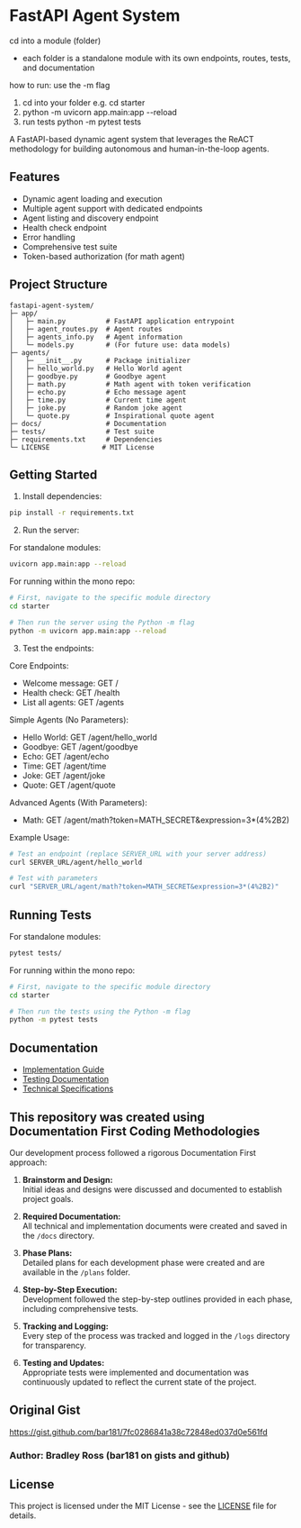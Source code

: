 # FastAPI Agent System

cd into a module (folder)
- each folder is a standalone module with its own endpoints, routes, tests, and documentation

how to run:  use the -m flag 
1. cd into your folder e.g. cd starter
2. python -m uvicorn app.main:app --reload
3. run tests python -m pytest tests

A FastAPI-based dynamic agent system that leverages the ReACT methodology for building autonomous and human-in-the-loop agents.

## Features
- Dynamic agent loading and execution
- Multiple agent support with dedicated endpoints
- Agent listing and discovery endpoint
- Health check endpoint
- Error handling
- Comprehensive test suite
- Token-based authorization (for math agent)

## Project Structure
```
fastapi-agent-system/
├─ app/
│   ├─ main.py          # FastAPI application entrypoint
│   ├─ agent_routes.py  # Agent routes
│   ├─ agents_info.py   # Agent information
│   └─ models.py        # (For future use: data models)
├─ agents/
│   ├─ __init__.py      # Package initializer
│   ├─ hello_world.py   # Hello World agent
│   ├─ goodbye.py       # Goodbye agent
│   ├─ math.py          # Math agent with token verification
│   ├─ echo.py          # Echo message agent
│   ├─ time.py          # Current time agent
│   ├─ joke.py          # Random joke agent
│   └─ quote.py         # Inspirational quote agent
├─ docs/                # Documentation
├─ tests/               # Test suite
├─ requirements.txt     # Dependencies
└─ LICENSE             # MIT License
```

## Getting Started

1. Install dependencies:
```bash
pip install -r requirements.txt
```

2. Run the server:

For standalone modules:
```bash
uvicorn app.main:app --reload
```

For running within the mono repo:
```bash
# First, navigate to the specific module directory
cd starter

# Then run the server using the Python -m flag
python -m uvicorn app.main:app --reload
```

3. Test the endpoints:

Core Endpoints:
- Welcome message: GET /
- Health check: GET /health
- List all agents: GET /agents

Simple Agents (No Parameters):
- Hello World: GET /agent/hello_world
- Goodbye: GET /agent/goodbye
- Echo: GET /agent/echo
- Time: GET /agent/time
- Joke: GET /agent/joke
- Quote: GET /agent/quote

Advanced Agents (With Parameters):
- Math: GET /agent/math?token=MATH_SECRET&expression=3*(4%2B2)

Example Usage:
```bash
# Test an endpoint (replace SERVER_URL with your server address)
curl SERVER_URL/agent/hello_world

# Test with parameters
curl "SERVER_URL/agent/math?token=MATH_SECRET&expression=3*(4%2B2)"
```

## Running Tests

For standalone modules:
```bash
pytest tests/
```

For running within the mono repo:
```bash
# First, navigate to the specific module directory
cd starter

# Then run the tests using the Python -m flag
python -m pytest tests
```

## Documentation
- [Implementation Guide](docs/Implementation_Guide.md)
- [Testing Documentation](docs/Testing_and_Validation.md)
- [Technical Specifications](docs/Technical_Specifications.md)


## This repository was created using Documentation First Coding Methodologies

Our development process followed a rigorous Documentation First approach:

1. **Brainstorm and Design:**  
   Initial ideas and designs were discussed and documented to establish project goals.

2. **Required Documentation:**  
   All technical and implementation documents were created and saved in the `/docs` directory.

3. **Phase Plans:**  
   Detailed plans for each development phase were created and are available in the `/plans` folder.

4. **Step-by-Step Execution:**  
   Development followed the step-by-step outlines provided in each phase, including comprehensive tests.

5. **Tracking and Logging:**  
   Every step of the process was tracked and logged in the `/logs` directory for transparency.

6. **Testing and Updates:**  
   Appropriate tests were implemented and documentation was continuously updated to reflect the current state of the project.



## Original Gist
https://gist.github.com/bar181/7fc0286841a38c72848ed037d0e561fd
### Author: Bradley Ross (bar181 on gists and github)

## License
This project is licensed under the MIT License - see the [LICENSE](LICENSE) file for details.
